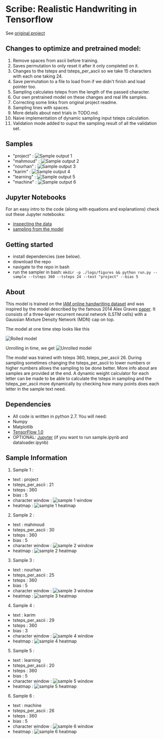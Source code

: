 Scribe: Realistic Handwriting in Tensorflow
=======
See [original project](https://github.com/greydanus/scribe)

Changes to optimize and pretrained model:
-----------------------------------------
1. Remove spaces from ascii before training.
2. Saves permutation to only reset it after it only completed on it.
3. Changes to the tsteps and tsteps_per_ascii so we take 15 characters with each one taking 24.
4. Save permutation to a file to load from if we didn't finish and load pointer too.
5. Sampling calculates tsteps from the length of the passed character.
6. Our own pretrained model on these changes and real life samples.
7. Correcting some links from original project readme.
8. Sampling lines with spaces.
9. More details about next trials in TODO.md.
10. Naive implementation of dynamic sampling input tsteps calculation.
11. Validation mode added to ouput the sampling result of all the validation set.

Samples
--------
* "project" :
 ![Sample output 1](static/iter-125000-l-project.png?raw=true)
* "mahmoud" :
 ![Sample output 2](static/iter-125000-l-mahmoud.png?raw=true)
* "nourhan" :
 ![Sample output 3](static/iter-125000-l-nourhan.png?raw=true)
* "karim" :
 ![Sample output 4](static/iter-125000-l-karim.png?raw=true)
* "learning" :
 ![Sample output 5](static/iter-125000-l-learning.png?raw=true)
* "machine" :
 ![Sample output 6](static/iter-125000-l-machine.png?raw=true)

Jupyter Notebooks
--------
For an easy intro to the code (along with equations and explanations) check out these Jupyter notebooks:
* [inspecting the data](https://nbviewer.jupyter.org/github/greydanus/scribe/blob/master/dataloader.ipynb)
* [sampling from the model](https://nbviewer.jupyter.org/github/greydanus/scribe/blob/master/sample.ipynb)

Getting started
--------
* install dependencies (see below).
* download the repo
* navigate to the repo in bash
* run the sampler in bash: `mkdir -p ./logs/figures && python run.py --sample --tsteps 360 --tsteps 24 --text "project" --bias 5`


About
--------
This model is trained on the [IAM online handwriting dataset](http://www.fki.inf.unibe.ch/databases/iam-on-line-handwriting-database) and was inspired by the model described by the famous 2014 Alex Graves [paper](https://arxiv.org/abs/1308.0850). It consists of a three-layer recurrent neural network (LSTM cells) with a Gaussian Mixture Density Network (MDN) cap on top.

The model at one time step looks like this

![Rolled model](static/model_rolled.png?raw=true)

Unrolling in time, we get
![Unrolled model](static/model_unrolled.png?raw=true)

The model was trained with tsteps 360, tsteps_per_ascii 26. During sampling sometimes changing the tsteps_per_ascii to lower numbers or higher numbers allows the sampling to be done better. More info about are samples are provided at the end. A dynamic weight calculator for each letter can be made to be able to calculate the tsteps in sampling and the tsteps_per_ascii more dynamically by checking how many points does each letter in the sample text need.


Dependencies
--------
* All code is written in python 2.7. You will need:
 * Numpy
 * Matplotlib
 * [TensorFlow 1.0](https://www.tensorflow.org/install/)
 * OPTIONAL: [Jupyter](https://jupyter.org/) (if you want to run sample.ipynb and dataloader.ipynb)

Sample Information
------------------
1. Sample 1 :
 * text : project
 * tsteps_per_ascii : 21
 * tsteps : 360
 * bias : 5
 * character window : ![sample 1 window](static/iter-125000-w-project.png?raw=true)
 * heatmap : ![sample 1 heatmap](static/iter-125000-g-project.png?raw=true)
2. Sample 2 :
 * text : mahmoud
 * tsteps_per_ascii : 30
 * tsteps : 360
 * bias : 5
 * character window : ![sample 2 window](static/iter-125000-w-mahmoud.png?raw=true)
 * heatmap : ![sample 2 heatmap](static/iter-125000-g-mahmoud.png?raw=true)
3. Sample 3 :
 * text : nourhan
 * tsteps_per_ascii : 25
 * tsteps : 360
 * bias : 5
 * character window : ![sample 3 window](static/iter-125000-w-nourhan.png?raw=true)
 * heatmap : ![sample 3 heatmap](static/iter-125000-g-nourhan.png?raw=true)
4. Sample 4 :
 * text : karim
 * tsteps_per_ascii : 29
 * tsteps : 360
 * bias : 3
 * character window : ![sample 4 window](static/iter-125000-w-karim.png?raw=true)
 * heatmap : ![sample 4 heatmap](static/iter-125000-g-karim.png?raw=true)
5. Sample 5 :
 * text : learning
 * tsteps_per_ascii : 20
 * tsteps : 360
 * bias : 5
 * character window : ![sample 5 window](static/iter-125000-w-learning.png?raw=true)
 * heatmap : ![sample 5 heatmap](static/iter-125000-g-learning.png?raw=true)
6. Sample 6 :
 * text : machine
 * tsteps_per_ascii : 26
 * tsteps : 360
 * bias : 5
 * character window : ![sample 6 window](static/iter-125000-w-machine.png?raw=true)
 * heatmap : ![sample 6 heatmap](static/iter-125000-g-machine.png?raw=true)
